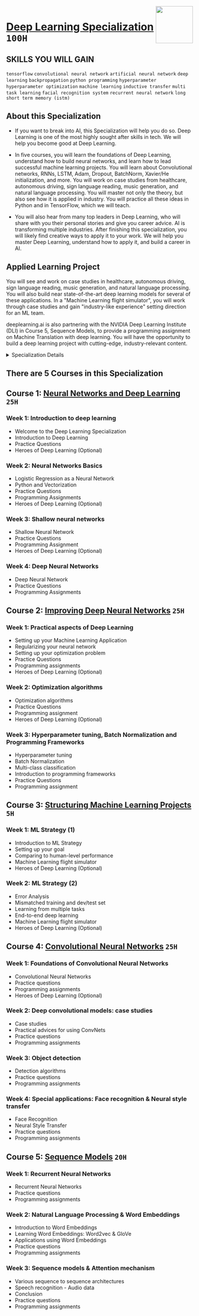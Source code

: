 <img align="right" width="100" height="100" src="https://github.com/cs-MohamedAyman/Coursera-Specializations/blob/master/organizations-logos/deeplearning.ai.jpg">

# [Deep Learning Specialization](https://www.coursera.org/specializations/deep-learning) `100H`

## SKILLS YOU WILL GAIN
`tensorflow` `convolutional neural network` `artificial neural network` `deep learning` `backpropagation` `python programming` `hyperparameter` `hyperparameter optimization` `machine learning` `inductive transfer` `multi task learning` `facial recognition system` `recurrent neural network` `long short term memory (istm)`

## About this Specialization
- If you want to break into AI, this Specialization will help you do so. Deep Learning is one of the most highly sought after skills in tech. We will help you become good at Deep Learning.

- In five courses, you will learn the foundations of Deep Learning, understand how to build neural networks, and learn how to lead successful machine learning projects. You will learn about Convolutional networks, RNNs, LSTM, Adam, Dropout, BatchNorm, Xavier/He initialization, and more. You will work on case studies from healthcare, autonomous driving, sign language reading, music generation, and natural language processing. You will master not only the theory, but also see how it is applied in industry. You will practice all these ideas in Python and in TensorFlow, which we will teach.

- You will also hear from many top leaders in Deep Learning, who will share with you their personal stories and give you career advice. AI is transforming multiple industries. After finishing this specialization, you will likely find creative ways to apply it to your work. We will help you master Deep Learning, understand how to apply it, and build a career in AI.

## Applied Learning Project
You will see and work on case studies in healthcare, autonomous driving, sign language reading, music generation, and natural language processing. You will also build near state-of-the-art deep learning models for several of these applications. In a "Machine Learning flight simulator", you will work through case studies and gain "industry-like experience" setting direction for an ML team.

deeplearning.ai is also partnering with the NVIDIA Deep Learning Institute (DLI) in Course 5, Sequence Models, to provide a programming assignment on Machine Translation with deep learning. You will have the opportunity to build a deep learning project with cutting-edge, industry-relevant content.

<details>
	<summary>Specialization Details</summary>

- If you want to break into cutting-edge AI, this course will help you do so. Deep learning engineers are highly sought after, and mastering deep learning will give you numerous new career opportunities. Deep learning is also a new "superpower" that will let you build AI systems that just weren't possible a few years ago.
In the first course, you will learn the foundations of deep learning. When you finish this class, you will: 
  - Understand the major technology trends driving Deep Learning 
  - Be able to build, train and apply fully connected deep neural networks 
  - Know how to implement efficient (vectorized) neural networks 
  - Understand the key parameters in a neural network's architecture 

- This course also teaches you how Deep Learning actually works, rather than presenting only a cursory or surface-level description. So after completing it, you will be able to apply deep learning to a your own applications. If you are looking for a job in AI, after this course you will also be able to answer basic interview questions. 

- The second course will teach you the "magic" of getting deep learning to work well. Rather than the deep learning process being a black box, you will understand what drives performance, and be able to more systematically get good results. You will also learn TensorFlow.
When you finish this class, you will:
  - Understand industry best-practices for building deep learning applications. 
  - Be able to effectively use the common neural network "tricks", including initialization, L2 and dropout regularization, Batch normalization, gradient checking, 
  - Be able to implement and apply a variety of optimization algorithms, such as mini-batch gradient descent, Momentum, RMSprop and Adam, and check for their convergence. 
  - Understand new best-practices for the deep learning era of how to set up train/dev/test sets and analyze bias/variance 
  - Be able to implement a neural network in TensorFlow. This is the second course of the Deep Learning Specialization.

- In the third course you will learn how to build a successful machine learning project. If you aspire to be a technical leader in AI, and know how to set direction for your team's work, this course will show you how.
Much of this content has never been taught elsewhere, and is drawn from my experience building and shipping many deep learning products. This course also has two "flight simulators" that let you practice decision-making as a machine learning project leader. This provides "industry experience" that you might otherwise get only after years of ML work experience. 
When you finish this class, you will:
  - Understand how to diagnose errors in a machine learning system, and 
  - Be able to prioritize the most promising directions for reducing error 
  - Understand complex ML settings, such as mismatched training/test sets, and comparing to and/or surpassing human-level performance 
  - Know how to apply end-to-end learning, transfer learning, and multi-task learning I've seen teams waste months or years through not understanding the principles taught in this course. 
- I hope this two week course will save you months of time. This is a standalone course, and you can take this so long as you have basic machine learning knowledge. This is the third course in the Deep Learning Specialization.

- The forth course will teach you how to build convolutional neural networks and apply it to image data. Thanks to deep learning, computer vision is working far better than just two years ago, and this is enabling numerous exciting applications ranging from safe autonomous driving, to accurate face recognition, to automatic reading of radiology images.
When you finish this class, you will:
  - Understand how to build a convolutional neural network, including recent variations such as residual networks. 
  - Know how to apply convolutional networks to visual detection and recognition tasks. 
  - Know to use neural style transfer to generate art. 
  - Be able to apply these algorithms to a variety of image, video, and other 2D or 3D data. This is the fourth course of the Deep Learning Specialization.

- The fifth course will teach you how to build models for natural language, audio, and other sequence data. Thanks to deep learning, sequence algorithms are working far better than just two years ago, and this is enabling numerous exciting applications in speech recognition, music synthesis, chatbots, machine translation, natural language understanding, and many others.
When you finish this class, you will:
  - Understand how to build and train Recurrent Neural Networks (RNNs), and commonly-used variants such as GRUs and LSTMs. 
  - Be able to apply sequence models to natural language problems, including text synthesis. 
  - Be able to apply sequence models to audio applications, including speech recognition and music synthesis. 
- This is the fifth and final course of the Deep Learning Specialization. deeplearning.ai is also partnering with the NVIDIA Deep Learning Institute (DLI) in Course 5, Sequence Models, to provide a programming assignment on Machine Translation with deep learning. You will have the opportunity to build a deep learning project with cutting-edge, industry-relevant content.

</details>

## There are 5 Courses in this Specialization

## Course 1: [Neural Networks and Deep Learning](https://www.coursera.org/learn/neural-networks-deep-learning) `25H`

### Week 1: Introduction to deep learning
- Welcome to the Deep Learning Specialization
- Introduction to Deep Learning
- Practice Questions
- Heroes of Deep Learning (Optional)

### Week 2: Neural Networks Basics
- Logistic Regression as a Neural Network
- Python and Vectorization
- Practice Questions
- Programming Assignments
- Heroes of Deep Learning (Optional)

### Week 3: Shallow neural networks
- Shallow Neural Network
- Practice Questions
- Programming Assignment
- Heroes of Deep Learning (Optional)

### Week 4: Deep Neural Networks
- Deep Neural Network
- Practice Questions
- Programming Assignments

## Course 2: [Improving Deep Neural Networks](https://www.coursera.org/learn/deep-neural-network) `25H`

### Week 1: Practical aspects of Deep Learning
- Setting up your Machine Learning Application
- Regularizing your neural network
- Setting up your optimization problem
- Practice Questions
- Programming assignments
- Heroes of Deep Learning (Optional)

### Week 2: Optimization algorithms
- Optimization algorithms
- Practice Questions
- Programming assignment
- Heroes of Deep Learning (Optional)

### Week 3: Hyperparameter tuning, Batch Normalization and Programming Frameworks
- Hyperparameter tuning
- Batch Normalization
- Multi-class classification
- Introduction to programming frameworks
- Practice Questions
- Programming assignment

## Course 3: [Structuring Machine Learning Projects](https://www.coursera.org/learn/machine-learning-projects) `5H`

### Week 1: ML Strategy (1)
- Introduction to ML Strategy
- Setting up your goal
- Comparing to human-level performance
- Machine Learning flight simulator
- Heroes of Deep Learning (Optional)

### Week 2: ML Strategy (2)
- Error Analysis
- Mismatched training and dev/test set
- Learning from multiple tasks
- End-to-end deep learning
- Machine Learning flight simulator
- Heroes of Deep Learning (Optional)

## Course 4: [Convolutional Neural Networks](https://www.coursera.org/learn/convolutional-neural-networks) `25H`

### Week 1: Foundations of Convolutional Neural Networks
- Convolutional Neural Networks
- Practice questions
- Programming assignments
- Heroes of Deep Learning (Optional)

### Week 2: Deep convolutional models: case studies
- Case studies
- Practical advices for using ConvNets
- Practice questions
- Programming assignments

### Week 3: Object detection
- Detection algorithms
- Practice questions
- Programming assignments

### Week 4: Special applications: Face recognition & Neural style transfer
- Face Recognition
- Neural Style Transfer
- Practice questions
- Programming assignments

## Course 5: [Sequence Models](https://www.coursera.org/learn/nlp-sequence-models) `20H`

### Week 1: Recurrent Neural Networks
- Recurrent Neural Networks
- Practice questions
- Programming assignments

### Week 2: Natural Language Processing & Word Embeddings
- Introduction to Word Embeddings
- Learning Word Embeddings: Word2vec & GloVe
- Applications using Word Embeddings
- Practice questions
- Programming assignments

### Week 3: Sequence models & Attention mechanism
- Various sequence to sequence architectures
- Speech recognition - Audio data
- Conclusion
- Practice questions
- Programming assignments
